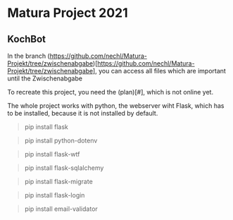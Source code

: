 # Matura Project 2021

## KochBot

In the branch (https://github.com/nechl/Matura-Projekt/tree/zwischenabgabe)[https://github.com/nechl/Matura-Projekt/tree/zwischenabgabe], you can access all files which are important until the Zwischenabgabe

To recreate this project, you need the (plan)[#], which is not online yet.

The whole project works with python, the webserver wiht Flask, which has to be installed, because it is not installed by default.

> pip install flask

> pip install python-dotenv

> pip install flask-wtf

> pip install flask-sqlalchemy

> pip install flask-migrate

> pip install flask-login

> pip install email-validator
